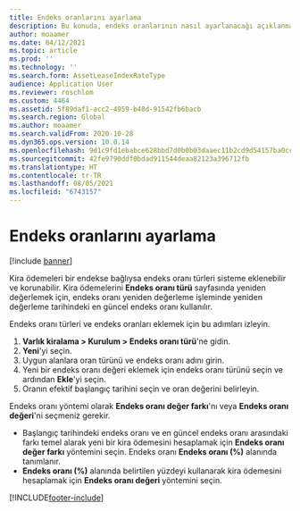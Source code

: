 ```yaml
---
title: Endeks oranlarını ayarlama
description: Bu konuda, endeks oranlarının nasıl ayarlanacağı açıklanmaktadır. Kuruluşunuz, kira ödeme tutarlarını bir endeks oranları kümesiyle ilişkilendiriyorsa endeks oranları gereklidir.
author: moaamer
ms.date: 04/12/2021
ms.topic: article
ms.prod: ''
ms.technology: ''
ms.search.form: AssetLeaseIndexRateType
audience: Application User
ms.reviewer: roschlom
ms.custom: 4464
ms.assetid: 5f89daf1-acc2-4959-b48d-91542fb6bacb
ms.search.region: Global
ms.author: moaamer
ms.search.validFrom: 2020-10-28
ms.dyn365.ops.version: 10.0.14
ms.openlocfilehash: 9d1c9fd1ebabce628bbd7d0b0b03daaec11b2cd9d54157ba0ccbf0a7c89bdd07
ms.sourcegitcommit: 42fe9790ddf0bdad911544deaa82123a396712fb
ms.translationtype: HT
ms.contentlocale: tr-TR
ms.lasthandoff: 08/05/2021
ms.locfileid: "6743157"
---
```

# <a name="set-up-index-rates"></a>Endeks oranlarını ayarlama

[!include [banner](../includes/banner.md)]

Kira ödemeleri bir endekse bağlıysa endeks oranı türleri sisteme eklenebilir ve korunabilir. Kira ödemelerini **Endeks oranı türü** sayfasında yeniden değerlemek için, endeks oranı yeniden değerleme işleminde yeniden değerleme tarihindeki en güncel endeks oranı kullanılır.

Endeks oranı türleri ve endeks oranları eklemek için bu adımları izleyin.

1. **Varlık kiralama \> Kurulum \> Endeks oranı türü**'ne gidin.
2. **Yeni**'yi seçin.
3. Uygun alanlara oran türünü ve endeks oranı adını girin.
4. Yeni bir endeks oranı değeri eklemek için endeks oranı türünü seçin ve ardından **Ekle**'yi seçin.
5. Oranın efektif başlangıç tarihini seçin ve oran değerini belirleyin.

Endeks oranı yöntemi olarak **Endeks oranı değer farkı**'nı veya **Endeks oranı değeri**'ni seçmeniz gerekir.

- Başlangıç tarihindeki endeks oranı ve en güncel endeks oranı arasındaki farkı temel alarak yeni bir kira ödemesini hesaplamak için **Endeks oranı değer farkı** yöntemini seçin. Endeks oranı **Endeks oranı (%)** alanında tanımlanır.
- **Endeks oranı (%)** alanında belirtilen yüzdeyi kullanarak kira ödemesini hesaplamak için **Endeks oranı değeri** yöntemini seçin.


[!INCLUDE[footer-include](../../includes/footer-banner.md)]
